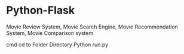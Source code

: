 # Python-Flask


Movie Review System,
Movie Search Engine,
Movie Recommendation System,
Movie Comparison system

cmd cd to Folder Directory
Python run.py
